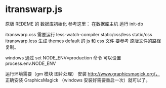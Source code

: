 # itranswarp.js
 
原版 REDEME 的 数据库初始化 参考这里：
	在数据库主机 运行 init-db

itranswarp.css  需要运行 less-watch-compiler static/css/less static/css itranswarp.less  生成 
themes default 的 js 和 css  文件 要参考 原版文件的路径复制。


windows  通过  set NODE_ENV=production  命令 可以设置 process.env.NODE_ENV


运行环境需要（gm 模块 图片处理） 安装 http://www.graphicsmagick.org/，  正确安装 GraphicsMagick （windows 安装好需要重启一次）就可以了。

